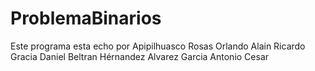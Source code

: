 # ProblemaBinarios
Este programa esta echo por
Apipilhuasco Rosas Orlando Alain
Ricardo Gracia
Daniel Beltran Hérnandez
Alvarez Garcia Antonio Cesar
